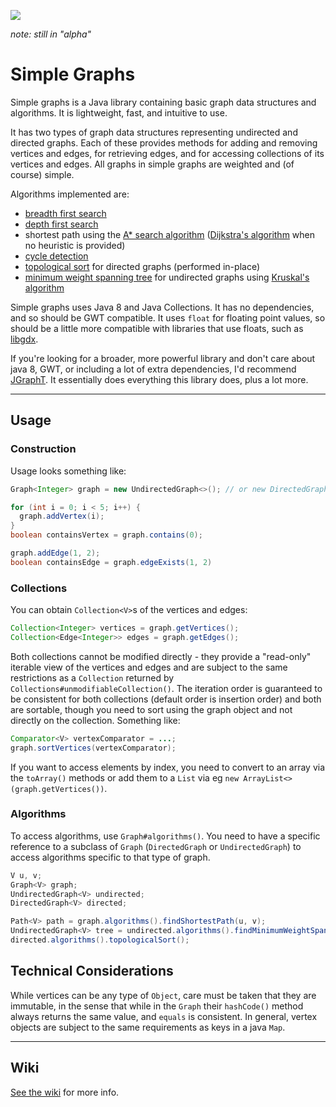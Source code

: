 
[![](https://jitpack.io/v/earlygrey/simple-graphs.svg)](https://jitpack.io/#space.earlygrey/simple-graphs)

*note: still in "alpha"*

# Simple Graphs

Simple graphs is a Java library containing basic graph data structures and algorithms. It is lightweight, fast, and intuitive to use.

It has two types of graph data structures representing undirected and directed graphs. Each of these provides methods for adding and removing vertices and edges, for retrieving edges, and for accessing collections of its vertices and edges. All graphs in simple graphs are weighted and (of course) simple.

Algorithms implemented are:
- [breadth first search](https://en.wikipedia.org/wiki/Breadth-first_search)
- [depth first search](https://en.wikipedia.org/wiki/Depth-first_search)
- shortest path using the [A* search algorithm](https://en.wikipedia.org/wiki/A*_search_algorithm) ([Dijkstra's algorithm](https://en.wikipedia.org/wiki/Dijkstra%27s_algorithm) when no heuristic is provided)
- [cycle detection](https://en.wikipedia.org/wiki/Cycle_(graph_theory)#Cycle_detection)
- [topological sort](https://en.wikipedia.org/wiki/Topological_sorting) for directed graphs (performed in-place)
- [minimum weight spanning tree](https://en.wikipedia.org/wiki/Minimum_spanning_tree) for undirected graphs using [Kruskal's algorithm](https://en.wikipedia.org/wiki/Kruskal%27s_algorithm)

Simple graphs uses Java 8 and Java Collections. It has no dependencies, and so should be GWT compatible. It uses `float` for floating point values, so should be a little more compatible with libraries that use floats, such as [libgdx](https://github.com/libgdx/libgdx).

If you're looking for a broader, more powerful library and don't care about java 8, GWT, or including a lot of extra dependencies, I'd recommend [JGraphT](https://jgrapht.org/). It essentially does everything this library does, plus a lot more.

---

## Usage

### Construction

Usage looks something like:
```java
Graph<Integer> graph = new UndirectedGraph<>(); // or new DirectedGraph<>();

for (int i = 0; i < 5; i++) {
  graph.addVertex(i);
}
boolean containsVertex = graph.contains(0);

graph.addEdge(1, 2);
boolean containsEdge = graph.edgeExists(1, 2)
```

### Collections
You can obtain `Collection<V>`s of the vertices and edges:
```java
Collection<Integer> vertices = graph.getVertices();
Collection<Edge<Integer>> edges = graph.getEdges();
```
Both collections cannot be modified directly - they provide a "read-only" iterable view of the vertices and edges and are subject to the same restrictions as a `Collection` returned by `Collections#unmodifiableCollection()`. The iteration order is guaranteed to be consistent for both collections (default order is insertion order) and both are sortable, though you need to sort using the graph object and not directly on the collection. Something like:

```java
Comparator<V> vertexComparator = ...;
graph.sortVertices(vertexComparator);
```
If you want to access elements by index, you need to convert to an array via the `toArray()` methods or add them to a `List` via eg `new ArrayList<>(graph.getVertices())`.

### Algorithms

To access algorithms, use `Graph#algorithms()`. You need to have a specific reference to a subclass of `Graph` (`DirectedGraph` or `UndirectedGraph`) to access algorithms specific to that type of graph.
```java
V u, v;
Graph<V> graph;
UndirectedGraph<V> undirected;
DirectedGraph<V> directed;

Path<V> path = graph.algorithms().findShortestPath(u, v);
UndirectedGraph<V> tree = undirected.algorithms().findMinimumWeightSpanningTree();
directed.algorithms().topologicalSort();
```

## Technical Considerations

While vertices can be any type of `Object`, care must be taken that they are immutable, in the sense that while in the `Graph` their `hashCode()` method always returns the same value, and `equals` is consistent. In general, vertex objects are subject to the same requirements as keys in a java `Map`.

---
## Wiki

[See the wiki](https://github.com/earlygrey/simple-graphs/wiki) for more info.
